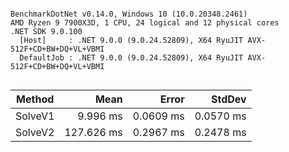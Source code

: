 ```

BenchmarkDotNet v0.14.0, Windows 10 (10.0.20348.2461)
AMD Ryzen 9 7900X3D, 1 CPU, 24 logical and 12 physical cores
.NET SDK 9.0.100
  [Host]     : .NET 9.0.0 (9.0.24.52809), X64 RyuJIT AVX-512F+CD+BW+DQ+VL+VBMI
  DefaultJob : .NET 9.0.0 (9.0.24.52809), X64 RyuJIT AVX-512F+CD+BW+DQ+VL+VBMI


```
| Method  | Mean       | Error     | StdDev    |
|-------- |-----------:|----------:|----------:|
| SolveV1 |   9.996 ms | 0.0609 ms | 0.0570 ms |
| SolveV2 | 127.626 ms | 0.2967 ms | 0.2478 ms |
